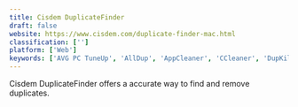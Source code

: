 ```yaml
---
title: Cisdem DuplicateFinder
draft: false 
website: https://www.cisdem.com/duplicate-finder-mac.html
classification: ['']
platform: ['Web']
keywords: ['AVG PC TuneUp', 'AllDup', 'AppCleaner', 'CCleaner', 'DupKiller', 'Duplicate Cleaner', 'Duplicate File Cleaner', 'Duplicate File Finder Plus', 'Duplicate File Remover PRO', 'Duplicate Remover Free', 'Duplikate', 'Easy Duplicate Finder', 'Exact Duplicate Finder', 'FSlint', 'Image Comparator', 'MacPaw Gemini 2', 'VisiPics', 'dupeGuru', 'iMacCleaner']
---
```

Cisdem DuplicateFinder offers a accurate way to find and remove duplicates.